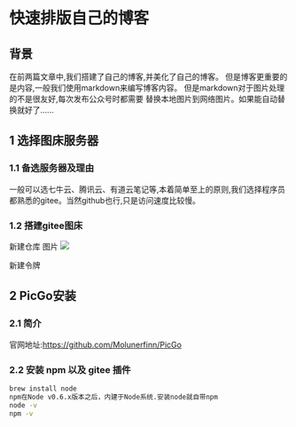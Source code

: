 # 快速排版自己的博客
## 背景
在前两篇文章中,我们搭建了自己的博客,并美化了自己的博客。
但是博客更重要的是内容,一般我们使用markdown来编写博客内容。
但是markdown对于图片处理的不是很友好,每次发布公众号时都需要
替换本地图片到网络图片。如果能自动替换就好了......

## 1 选择图床服务器
### 1.1 备选服务器及理由
一般可以选七牛云、腾讯云、有道云笔记等,本着简单至上的原则,我们选择程序员
都熟悉的gitee。当然github也行,只是访问速度比较慢。

### 1.2 搭建gitee图床
新建仓库
图片
![](https://gitee.com/yufanrich/yufanimgs/raw/master/img/001.png)

新建令牌

## 2 PicGo安装
### 2.1 简介
官网地址:https://github.com/Molunerfinn/PicGo

### 2.2 安装 npm 以及 gitee 插件
```bash
brew install node
npm在Node v0.6.x版本之后，内建于Node系统.安装node就自带npm
node -v 
npm -v 
```







